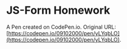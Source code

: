# JS-Form Homework

A Pen created on CodePen.io. Original URL: [https://codepen.io/09102000/pen/yLYqbLO](https://codepen.io/09102000/pen/yLYqbLO).


